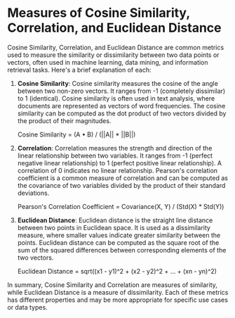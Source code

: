 Measures of Cosine Similarity, Correlation, and Euclidean Distance
==================================================================

Cosine Similarity, Correlation, and Euclidean Distance are common metrics used to measure the similarity or dissimilarity between two data points or vectors, often used in machine learning, data mining, and information retrieval tasks. Here's a brief explanation of each:

1. **Cosine Similarity**:
Cosine similarity measures the cosine of the angle between two non-zero vectors. It ranges from -1 (completely dissimilar) to 1 (identical). Cosine similarity is often used in text analysis, where documents are represented as vectors of word frequencies. The cosine similarity can be computed as the dot product of two vectors divided by the product of their magnitudes.

    Cosine Similarity = (A • B) / (||A|| * ||B||)

2. **Correlation**:
Correlation measures the strength and direction of the linear relationship between two variables. It ranges from -1 (perfect negative linear relationship) to 1 (perfect positive linear relationship). A correlation of 0 indicates no linear relationship. Pearson's correlation coefficient is a common measure of correlation and can be computed as the covariance of two variables divided by the product of their standard deviations.

    Pearson's Correlation Coefficient = Covariance(X, Y) / (Std(X) * Std(Y))

3. **Euclidean Distance**:
Euclidean distance is the straight line distance between two points in Euclidean space. It is used as a dissimilarity measure, where smaller values indicate greater similarity between the points. Euclidean distance can be computed as the square root of the sum of the squared differences between corresponding elements of the two vectors.

    Euclidean Distance = sqrt((x1 - y1)^2 + (x2 - y2)^2 + ... + (xn - yn)^2)

In summary, Cosine Similarity and Correlation are measures of similarity, while Euclidean Distance is a measure of dissimilarity. Each of these metrics has different properties and may be more appropriate for specific use cases or data types.


